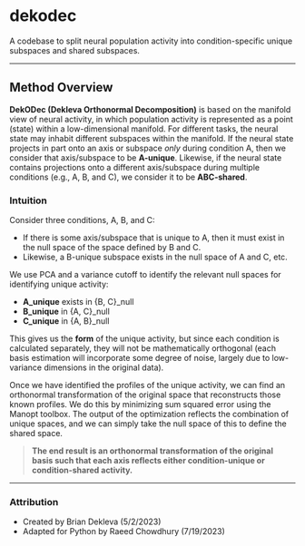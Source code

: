 # dekodec

A codebase to split neural population activity into condition-specific unique subspaces and shared subspaces.

---

## Method Overview

**DekODec (Dekleva Orthonormal Decomposition)** is based on the manifold view of neural activity, in which population activity is represented as a point (state) within a low-dimensional manifold. For different tasks, the neural state may inhabit different subspaces within the manifold. If the neural state projects in part onto an axis or subspace *only* during condition A, then we consider that axis/subspace to be **A-unique**. Likewise, if the neural state contains projections onto a different axis/subspace during multiple conditions (e.g., A, B, and C), we consider it to be **ABC-shared**.

### Intuition

Consider three conditions, A, B, and C:
- If there is some axis/subspace that is unique to A, then it must exist in the null space of the space defined by B and C.
- Likewise, a B-unique subspace exists in the null space of A and C, etc.

We use PCA and a variance cutoff to identify the relevant null spaces for identifying unique activity:

- **A_unique** exists in {B, C}_null
- **B_unique** in {A, C}_null
- **C_unique** in {A, B}_null

This gives us the **form** of the unique activity, but since each condition is calculated separately, they will not be mathematically orthogonal (each basis estimation will incorporate some degree of noise, largely due to low-variance dimensions in the original data).

Once we have identified the profiles of the unique activity, we can find an orthonormal transformation of the original space that reconstructs those known profiles. We do this by minimizing sum squared error using the Manopt toolbox. The output of the optimization reflects the combination of unique spaces, and we can simply take the null space of this to define the shared space.

> **The end result is an orthonormal transformation of the original basis such that each axis reflects either condition-unique or condition-shared activity.**

---

### Attribution

- Created by Brian Dekleva (5/2/2023)
- Adapted for Python by Raeed Chowdhury (7/19/2023)